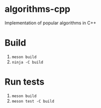 # algorithms-cpp
Implementation of popular algorithms in C++

# Build
1. `meson build`
2. `ninja -C build`

# Run tests
1. `meson build`
2. `meson test -C build`
